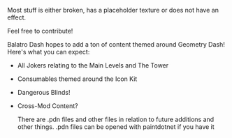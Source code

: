 Most stuff is either broken, has a placeholder texture or does not have an effect.

Feel free to contribute!

Balatro Dash hopes to add a ton of content themed around Geometry Dash!
Here's what you can expect:
- All Jokers relating to the Main Levels and The Tower
- Consumables themed around the Icon Kit
- Dangerous Blinds!
- Cross-Mod Content?

  There are .pdn files and other files in relation to future additions and other things.
  .pdn files can be opened with paintdotnet if you have it
